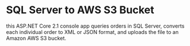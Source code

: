 # SQL Server to AWS S3 Bucket

this ASP.NET Core 2.1 console app queries orders in SQL Server, converts each individual order to XML or JSON format, and uploads the file to an Amazon AWS S3 bucket.
